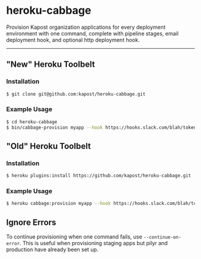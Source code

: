 # heroku-cabbage

Provision Kapost organization applications for every deployment environment with one command,
complete with pipeline stages, email deployment hook, and optional http deployment hook.

---

## "New" Heroku Toolbelt

### Installation

```bash
$ git clone git@github.com:kapost/heroku-cabbage.git
```

### Example Usage

```bash
$ cd heroku-cabbage
$ bin/cabbage-provision myapp --hook https://hooks.slack.com/blah/token
```

## "Old" Heroku Toolbelt

### Installation

```bash
$ heroku plugins:install https://github.com/kapost/heroku-cabbage.git
```

### Example Usage

```bash
$ heroku cabbage:provision myapp --hook https://hooks.slack.com/blah/token
```

## Ignore Errors

To continue provisioning when one command fails, use `--continue-on-error`.
This is useful when provisioning staging apps but pilyr and production have
already been set up.
